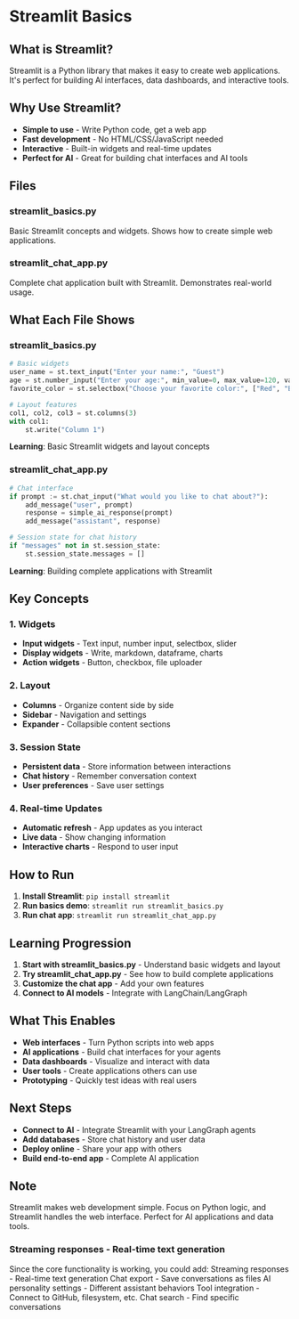 # Streamlit Basics

## What is Streamlit?

Streamlit is a Python library that makes it easy to create web applications. It's perfect for building AI interfaces, data dashboards, and interactive tools.

## Why Use Streamlit?

- **Simple to use** - Write Python code, get a web app
- **Fast development** - No HTML/CSS/JavaScript needed
- **Interactive** - Built-in widgets and real-time updates
- **Perfect for AI** - Great for building chat interfaces and AI tools

## Files

### streamlit_basics.py
Basic Streamlit concepts and widgets. Shows how to create simple web applications.

### streamlit_chat_app.py
Complete chat application built with Streamlit. Demonstrates real-world usage.

## What Each File Shows

### streamlit_basics.py
```python
# Basic widgets
user_name = st.text_input("Enter your name:", "Guest")
age = st.number_input("Enter your age:", min_value=0, max_value=120, value=25)
favorite_color = st.selectbox("Choose your favorite color:", ["Red", "Blue", "Green"])

# Layout features
col1, col2, col3 = st.columns(3)
with col1:
    st.write("Column 1")
```
**Learning**: Basic Streamlit widgets and layout concepts

### streamlit_chat_app.py
```python
# Chat interface
if prompt := st.chat_input("What would you like to chat about?"):
    add_message("user", prompt)
    response = simple_ai_response(prompt)
    add_message("assistant", response)

# Session state for chat history
if "messages" not in st.session_state:
    st.session_state.messages = []
```
**Learning**: Building complete applications with Streamlit

## Key Concepts

### 1. Widgets
- **Input widgets** - Text input, number input, selectbox, slider
- **Display widgets** - Write, markdown, dataframe, charts
- **Action widgets** - Button, checkbox, file uploader

### 2. Layout
- **Columns** - Organize content side by side
- **Sidebar** - Navigation and settings
- **Expander** - Collapsible content sections

### 3. Session State
- **Persistent data** - Store information between interactions
- **Chat history** - Remember conversation context
- **User preferences** - Save user settings

### 4. Real-time Updates
- **Automatic refresh** - App updates as you interact
- **Live data** - Show changing information
- **Interactive charts** - Respond to user input

## How to Run

1. **Install Streamlit**: `pip install streamlit`
2. **Run basics demo**: `streamlit run streamlit_basics.py`
3. **Run chat app**: `streamlit run streamlit_chat_app.py`

## Learning Progression

1. **Start with streamlit_basics.py** - Understand basic widgets and layout
2. **Try streamlit_chat_app.py** - See how to build complete applications
3. **Customize the chat app** - Add your own features
4. **Connect to AI models** - Integrate with LangChain/LangGraph

## What This Enables

- **Web interfaces** - Turn Python scripts into web apps
- **AI applications** - Build chat interfaces for your agents
- **Data dashboards** - Visualize and interact with data
- **User tools** - Create applications others can use
- **Prototyping** - Quickly test ideas with real users

## Next Steps

- **Connect to AI** - Integrate Streamlit with your LangGraph agents
- **Add databases** - Store chat history and user data
- **Deploy online** - Share your app with others
- **Build end-to-end app** - Complete AI application

## Note

Streamlit makes web development simple. Focus on Python logic, and Streamlit handles the web interface. Perfect for AI applications and data tools.



### Streaming responses - Real-time text generation
Since the core functionality is working, you could add:
Streaming responses - Real-time text generation
Chat export - Save conversations as files
AI personality settings - Different assistant behaviors
Tool integration - Connect to GitHub, filesystem, etc.
Chat search - Find specific conversations
